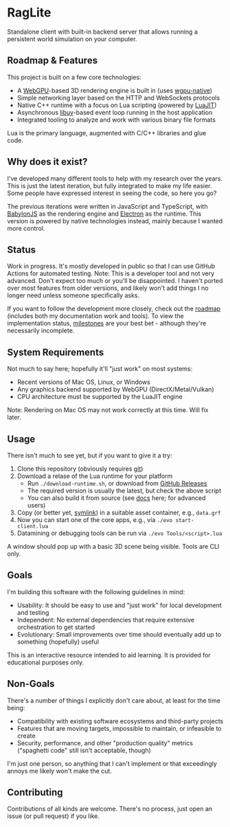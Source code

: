 # RagLite

Standalone client with built-in backend server that allows running a persistent world simulation on your computer.

## Roadmap & Features

This project is built on a few core technologies:

* A [WebGPU](https://github.com/gpuweb/gpuweb)-based 3D rendering engine is built in (uses [wgpu-native](https://github.com/gfx-rs/wgpu-native))
* Simple networking layer based on the HTTP and WebSockets protocols
* Native C++ runtime with a focus on Lua scripting (powered by [LuaJIT](https://luajit.org/))
* Asynchronous [libuv](https://github.com/libuv/libuv)-based event loop running in the host application
* Integrated tooling to analyze and work with various binary file formats

Lua is the primary language, augmented with C/C++ libraries and glue code.

## Why does it exist?

I've developed many different tools to help with my research over the years. This is just the latest iteration, but fully integrated to make my life easier. Some people have expressed interest in seeing the code, so here you go?

The previous iterations were written in JavaScript and TypeScript, with [BabylonJS](https://www.babylonjs.com/) as the rendering engine and [Electron](https://www.electronjs.org/) as the runtime. This version is powered by native technologies instead, mainly because I wanted more control.

## Status

Work in progress. It's mostly developed in public so that I can use GitHub Actions for automated testing. Note: This is a developer tool and not very advanced. Don't expect too much or you'll be disappointed. I haven't ported over most features from older versions, and likely won't add things I no longer need unless someone specifically asks.

If you want to follow the development more closely, check out the [roadmap](https://github.com/orgs/RagnarokResearchLab/projects/2) (includes both my documentation work and tools). To view the implementation status, [milestones](https://github.com/RagnarokResearchLab/RagLite/milestones) are your best bet - although they're necessarily incomplete.

## System Requirements

Not much to say here; hopefully it'll "just work" on most systems:

* Recent versions of Mac OS, Linux, or Windows
* Any graphics backend supported by WebGPU (DirectX/Metal/Vulkan)
* CPU architecture must be supported by the LuaJIT engine

Note: Rendering on Mac OS may not work correctly at this time. Will fix later.

## Usage

There isn't much to see yet, but if you want to give it a try:

1. Clone this repository (obviously requires [git](https://git-scm.com/))
1. Download a relase of the Lua runtime for your platform
	* Run ``./download-runtime.sh``, or download from [GitHub Releases](https://github.com/evo-lua/evo-runtime/releases)
	* The required version is usually the latest, but check the above script
	* You can also build it from source (see [docs](https://evo-lua.github.io/docs/how-to-guides/building-from-source) here; for advanced users)
1. Copy (or better yet, [symlink](https://en.wikipedia.org/wiki/Symbolic_link)) in a suitable asset container, e.g., `data.grf`
1. Now you can start one of the core apps, e.g., via `./evo start-client.lua`
1. Datamining or debugging tools can be run via `./evo Tools/<script>.lua`

A window should pop up with a basic 3D scene being visible. Tools are CLI only.

## Goals

I'm building this software with the following guidelines in mind:

* Usability: It should be easy to use and "just work" for local development and testing
* Independent: No external dependencies that require extensive orchestration to get started
* Evolutionary: Small improvements over time should eventually add up to something (hopefully) useful

This is an interactive resource intended to aid learning. It is provided for educational purposes only.

## Non-Goals

There's a number of things I explicitly don't care about, at least for the time being:

* Compatibility with existing software ecosystems and third-party projects
* Features that are moving targets, impossible to maintain, or infeasible to create
* Security, performance, and other "production quality" metrics ("spaghetti code" still isn't acceptable, though)

I'm just one person, so anything that I can't implement or that exceedingly annoys me likely won't make the cut.

## Contributing

Contributions of all kinds are welcome. There's no process, just open an issue (or pull request) if you like.
